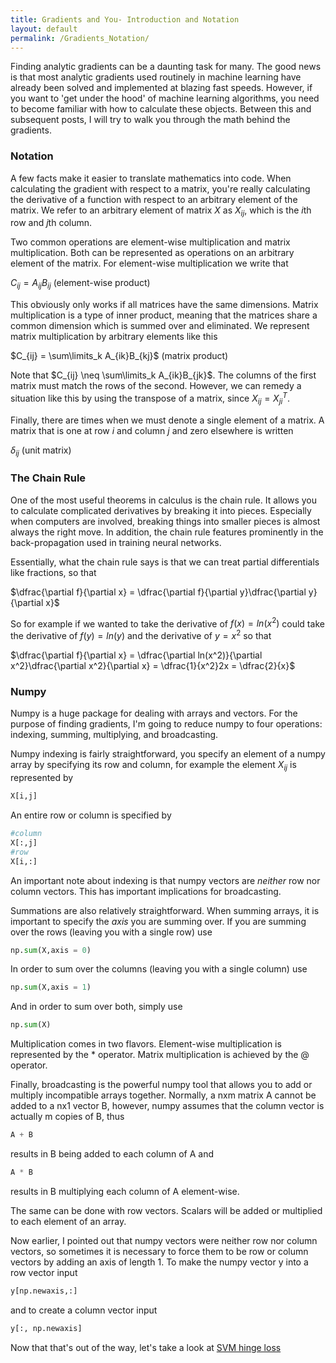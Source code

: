 ```yaml
---
title: Gradients and You- Introduction and Notation
layout: default
permalink: /Gradients_Notation/
---
```


Finding analytic gradients can be a daunting task for many. The good news is that most analytic gradients used routinely in machine learning have already been solved and implemented at blazing fast speeds. However, if you want to 'get under the hood' of machine learning algorithms, you need to become familiar with how to calculate these objects. Between this and subsequent posts, I will try to walk you through the math behind the gradients.

### Notation

A few facts make it easier to translate mathematics into code. When calculating the gradient with respect to a matrix, you're really calculating the derivative of a function with respect to an arbitrary element of the matrix.  We refer to an arbitrary element of matrix $X$ as $X_{ij}$, which is the $i$th row and $j$th column.

Two common operations are element-wise multiplication and matrix multiplication. Both can be represented as operations on an arbitrary element of the matrix. For element-wise multiplication we write that

$C_{ij} = A_{ij}B_{ij}$  (element-wise product)

This obviously only works if all matrices have the same dimensions. Matrix multiplication is a type of inner product, meaning that the matrices share a common dimension which is summed over and eliminated.  We represent matrix multiplication by arbitrary elements like this

$C_{ij} = \sum\limits_k A_{ik}B_{kj}$ (matrix product)

Note that $C_{ij} \neq \sum\limits_k A_{ik}B_{jk}$. The columns of the first matrix must match the rows of the second. However, we can remedy a situation like this by using the transpose of a matrix, since $X_{ij} = X^T_{ji}$.

Finally, there are times when we must denote a single element of a matrix. A matrix that is one at row $i$ and column $j$ and zero elsewhere is written 

$\delta_{ij}$ (unit matrix)

### The Chain Rule

One of the most useful theorems in calculus is the chain rule. It allows you to calculate complicated derivatives by breaking it into pieces. Especially when computers are involved, breaking things into smaller pieces is almost always the right move. In addition, the chain rule features prominently in the back-propagation used in training neural networks.

Essentially, what the chain rule says is that we can treat partial differentials like fractions, so that

$\dfrac{\partial f}{\partial x} = \dfrac{\partial f}{\partial y}\dfrac{\partial y}{\partial x}$

So for example if we wanted to take the derivative of $f(x) = ln(x^2)$ could take the derivative of $f(y) = ln(y)$ and the derivative of $y = x^2$ so that

$\dfrac{\partial f}{\partial x} = \dfrac{\partial ln(x^2)}{\partial x^2}\dfrac{\partial x^2}{\partial x} = \dfrac{1}{x^2}2x = \dfrac{2}{x}$

### Numpy

Numpy is a huge package for dealing with arrays and vectors. For the purpose of finding gradients, I'm going to reduce numpy to four operations: indexing, summing, multiplying, and broadcasting.

Numpy indexing is fairly straightforward, you specify an element of a numpy array by specifying its row and column, for example the element $X_{ij}$ is represented by

```python
X[i,j]
```

An entire row or column is specified by

```python
#column
X[:,j]
#row
X[i,:]
```

An important note about indexing is that numpy vectors are _neither_ row nor column vectors. This has important implications for broadcasting.

Summations are also relatively straightforward. When summing arrays, it is important to specify the _axis_ you are summing over. If you are summing over the rows (leaving you with a single row) use

```python
np.sum(X,axis = 0)
```

In order to sum over the columns (leaving you with a single column) use
```python
np.sum(X,axis = 1)
```

And in order to sum over both, simply use

```python
np.sum(X)
```

Multiplication comes in two flavors. Element-wise multiplication is represented by the * operator. Matrix multiplication is achieved by the @ operator.

Finally, broadcasting is the powerful numpy tool that allows you to add or multiply incompatible arrays together. Normally, a nxm matrix A cannot be added to a nx1 vector B, however, numpy assumes that the column vector is actually m copies of B, thus 

```python
A + B
```
results in B being added to each column of A and

```python
A * B
```

results in B multiplying each column of A element-wise.

The same can be done with row vectors. Scalars will be added or multiplied to each element of an array.

Now earlier, I pointed out that numpy vectors were neither row nor column vectors, so sometimes it is necessary to force them to be row or column vectors by adding an axis of length 1.  To make the numpy vector y into a row vector input

```python
y[np.newaxis,:]
```

and to create a column vector input

```python
y[:, np.newaxis]
```

Now that that's out of the way, let's take a look at [SVM hinge loss](posts/Gradients_Hingeloss)
